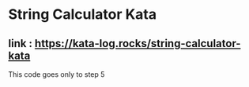 # String Calculator Kata
## link : https://kata-log.rocks/string-calculator-kata

This code goes only to step 5
